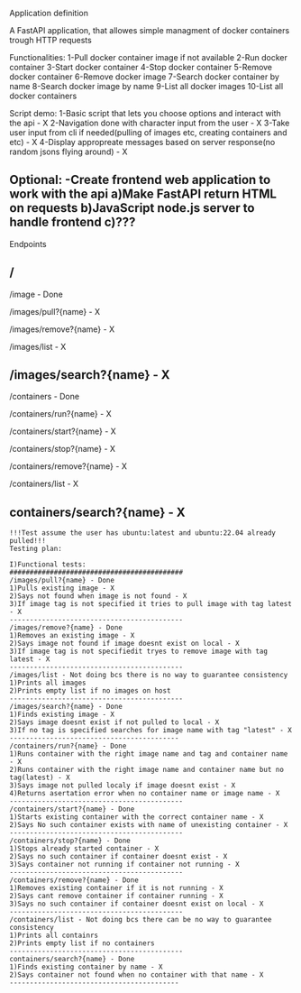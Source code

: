 Application definition

A FastAPI application, that allowes simple managment of docker containers trough HTTP requests

Functionalities:
1-Pull docker container image if not available
2-Run docker container
3-Start docker container
4-Stop docker container
5-Remove docker container
6-Remove docker image
7-Search docker container by name
8-Search docker image by name
9-List all docker images
10-List all docker containers

Script demo:
1-Basic script that lets you choose options and interact with the api - X
2-Navigation done with character input from the user - X
3-Take user input from cli if needed(pulling of images etc, creating containers and etc) - X
4-Display appropreate messages based on server response(no random jsons flying around) - X

Optional:
-Create frontend web application to work with the api
a)Make FastAPI return HTML on requests
b)JavaScript node.js server to handle frontend
c)???
----------------------------------------------------------------------
Endpoints

/
---------------------------
/image - Done

/images/pull?{name} - X

/images/remove?{name} - X

/images/list - X

/images/search?{name} - X
---------------------------
/containers - Done

/containers/run?{name} - X

/containers/start?{name} - X

/containers/stop?{name} - X

/containers/remove?{name} - X

/containers/list - X

containers/search?{name} - X
----------------------------



~~~~~~~~~~~~~~~~~~~~~~~~~~~~~~~~~~~~~~~~~~~~~~~~~~~~~~~~~~~~~~~~~~~~~~~~~~~~~~~~~~~
!!!Test assume the user has ubuntu:latest and ubuntu:22.04 already pulled!!!
Testing plan: 

I)Functional tests:
###########################################
/images/pull?{name} - Done
1)Pulls existing image - X
2)Says not found when image is not found - X
3)If image tag is not specified it tries to pull image with tag latest - X
-------------------------------------------
/images/remove?{name} - Done
1)Removes an existing image - X
2)Says image not found if image doesnt exist on local - X
3)If image tag is not specifiedit tryes to remove image with tag latest - X
-------------------------------------------
/images/list - Not doing bcs there is no way to guarantee consistency
1)Prints all images
2)Prints empty list if no images on host
-------------------------------------------
/images/search?{name} - Done
1)Finds existing image - X
2)Says image doesnt exist if not pulled to local - X
3)If no tag is specified searches for image name with tag "latest" - X
------------------------------------------
/containers/run?{name} - Done
1)Runs container with the right image name and tag and container name - X
2)Runs container with the right image name and container name but no tag(latest) - X
3)Says image not pulled localy if image doesnt exist - X
4)Returns asertation error when no container name or image name - X
-------------------------------------------
/containers/start?{name} - Done
1)Starts existing container with the correct container name - X
2)Says No such container exists with name of unexisting container - X
-------------------------------------------
/containers/stop?{name} - Done
1)Stops already started container - X
2)Says no such container if container doesnt exist - X
3)Says container not running if container not running - X
-------------------------------------------
/containers/remove?{name} - Done
1)Removes existing container if it is not running - X
2)Says cant remove container if container running - X
3)Says no such container if container doesnt exist on local - X
-------------------------------------------
/containers/list - Not doing bcs there can be no way to guarantee consistency
1)Prints all containrs
2)Prints empty list if no containers
-------------------------------------------
containers/search?{name} - Done
1)Finds existing container by name - X
2)Says container not found when no container with that name - X
------------------------------------------

